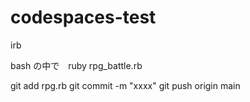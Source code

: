 # codespaces-test

irb

bash の中で　ruby rpg_battle.rb

git add rpg.rb
git commit -m "xxxx"
git push origin main